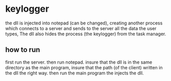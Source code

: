 # keylogger
the dll is injected into notepad (can be changed),
creating another process which connects to a server and sends to the server all the data the user types, 
The dll also hides the process (the keylogger) from the task manager.
## how to run
first run the server.
then run notepad.
insure that the dll is in the same directory as the main program,
insure that the path (of the client) written in the dll the right way.
then run the main program the injects the dll.
